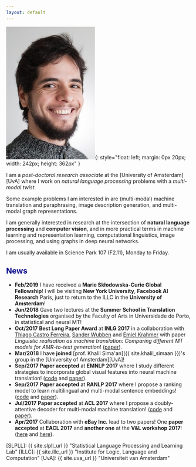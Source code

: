 ```yaml
---
layout: default
---
```



![iacer](/img/people/iacer2.png){: style="float: left; margin: 0px 20px; width: 242px; height: 362px" }

I am a *post-doctoral research associate* at the [University of Amsterdam][UvA]
where I work on *natural language processing* problems with a *multi-modal twist*.

Some example problems I am interested in are (multi-modal) machine translation and paraphrasing,
image description generation, and multi-modal graph representations.

I am generally interested in research at the intersection of __natural language processing__ and **computer vision**,
and in more practical terms in machine learning and representation learning, computational linguistics,
image processing, and using graphs in deep neural networks.

I am usually available in Science Park 107 (F2.11), Monday to Friday.

## <span style="color:darkblue">News </span>

* **Feb/2019** I have received a <strong>**Marie Skłodowska-Curie Global Fellowship**</strong>! I will be visiting <strong>**New York University**</strong>, <strong>**Facebook AI Research**</strong> Paris, just to return to the ILLC in the <strong>**University of Amsterdam**</strong>!
* **Jun/2018** Gave two lectures at the <strong>**Summer School in Translation Technologies**</strong> organised by the Faculty of Arts in Universidade do Porto, in statistical and neural MT!
* **Oct/2017** <strong>**Best Long Paper Award**</strong> at <strong>**INLG 2017**</strong> in a collaboration with [Thiago Castro Ferreira](//scholar.google.nl/citations?user=WvXZlDIAAAAJ&hl=en), [Sander Wubben](//swubb.github.io/about/) and [Emiel Krahmer](//emielkrahmer.nl/) with paper *Linguistic realisation as machine translation: Comparing different MT models for AMR-to-text generation*! ([paper](//aclweb.org/anthology/W17-3501)).
* **Mar/2018** I have <strong>**joined**</strong> [prof. Khalil Sima'an]({{ site.khalil_simaan }})'s group in the [University of Amsterdam][UvA]!
* **Sep/2017** <strong>**Paper accepted**</strong> at <strong>**EMNLP 2017**</strong> where I study different strategies to incorporate global visual features into neural machine translation! ([code](//github.com/iacercalixto/MultimodalNMT) and [paper](//arxiv.org/pdf/1701.06521)).
* **Sep/2017** <strong>**Paper accepted**</strong> at <strong>**RANLP 2017**</strong> where I propose a ranking model to learn multilingual and multi-modal sentence embeddings! ([code](//github.com/iacercalixto/multilingual-multimodal-embedding) and [paper](//www.acl-bg.org/proceedings/2017/RANLP%202017/pdf/RANLP020.pdf)).
* **Jul/2017** <strong>**Paper accepted**</strong> at <strong>**ACL 2017**</strong> where I propose a doubly-attentive decoder for multi-modal machine translation! ([code](//github.com/iacercalixto/MultimodalNMT) and [paper](//aclweb.org/anthology/P17-1175)).
* **Apr/2017**  Collaboration with <strong>**eBay Inc.**</strong> lead to two papers! One <strong>**paper accepted**</strong> at <strong>**EACL 2017**</strong> and <strong>**another one**</strong> at the <strong>**V&L workshop 2017**</strong>! ([here](//aclweb.org/anthology/E/E17/E17-2101.pdf) and [here](http://aclweb.org/anthology/W/W17/W17-2004.pdf)).


[SLPLL]: {{ site.slpll_url }} "Statistical Language Processing and Learning Lab"
[ILLC]: {{ site.illc_url }} "Institute for Logic, Language and Computation"
[UvA]: {{ site.uva_url }} "Universiteit van Amsterdam"

